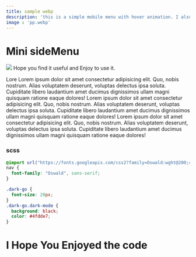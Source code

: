 ```yaml
---
title: sample webp
description: 'this is a simple mobile menu with hover animation. I also add dark mode to it so it can toggle between. I add the code below so feel free to use it.'
image : 'pp.webp'
---
```


# Mini sideMenu
<img src="/component/pp.webp"/>
Hope you find it useful and Enjoy to use it.
<P class="angry">Lore Lorem ipsum dolor sit amet consectetur adipisicing elit. Quo, nobis nostrum. Alias voluptatem deserunt, voluptas delectus ipsa soluta. Cupiditate libero laudantium amet ducimus dignissimos ullam magni quisquam ratione eaque dolores! Lorem ipsum dolor sit amet consectetur adipisicing elit. Quo, nobis nostrum. Alias voluptatem deserunt, voluptas delectus ipsa soluta. Cupiditate libero laudantium amet ducimus dignissimos ullam magni quisquam ratione eaque dolores! Lorem ipsum dolor sit amet consectetur adipisicing elit. Quo, nobis nostrum. Alias voluptatem deserunt, voluptas delectus ipsa soluta. Cupiditate libero laudantium amet ducimus dignissimos ullam magni quisquam ratione eaque dolores!</p>


### scss
``` scss
@import url("https://fonts.googleapis.com/css2?family=Oswald:wght@200;400;600;700&display=swap");
nav {
  font-family: "Oswald", sans-serif;
}

.dark-go {
  font-size: 20px;
}
.dark-go.dark-mode {
  background: black;
  color: #4fdde7;
}
```


# I Hope You Enjoyed the code 
